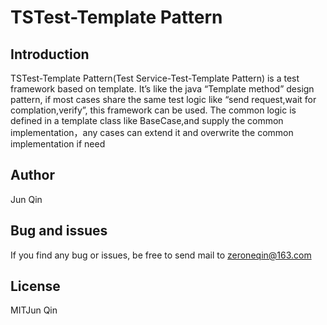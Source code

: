 # TSTest-Template Pattern

## Introduction
TSTest-Template Pattern(Test Service-Test-Template Pattern) is a test framework based on template. It’s like the java “Template method” design pattern, if most cases share the same test logic like “send request,wait for complation,verify”, this framework can be used. The common logic is defined in a template class like BaseCase,and supply the common implementation，any cases can extend it and overwrite the common implementation if need
## Author
Jun Qin
## Bug and issues
If you find any bug or issues, be free to send mail to zeroneqin@163.com
## License
MIT️Jun Qin
